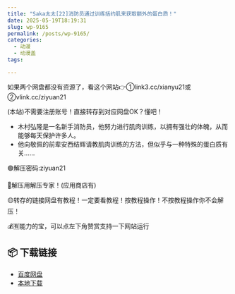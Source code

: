 ```yaml
---
title: "Saka太太[22]消防员通过训练括约肌来获取额外的蛋白质！"
date: 2025-05-19T18:19:31
slug: wp-9165
permalink: /posts/wp-9165/
categories:
  - 动漫
  - 动漫盖
tags:

---
```


如果两个网盘都没有资源了，看这个网站👉①link3.cc/xianyu21或②vlink.cc/ziyuan21

(本站)不需要注册账号！直接转存到对应网盘OK？懂吧！

*   木村弘隆是一名新手消防员，他努力进行肌肉训练，以拥有强壮的体魄，从而能够每天保护许多人。
*   他向敬佩的前辈安西结辉请教肌肉训练的方法，但似乎与一种特殊的蛋白质有关……

🟢解压密码:ziyuan21

🔵解压用解压专家！(应用商店有)

🟡转存的链接网盘有教程！一定要看教程！按教程操作！不按教程操作你不会解压！

💰🈶能力的宝，可以点左下角赞赏支持一下网站运行

## 📦 下载链接
- [百度网盘](https://blziyuan21.com/pay-download/9165?key=dea9b819c1&down_id=0)
- [本地下载](https://blziyuan21.com/pay-download/9165?key=dea9b819c1&down_id=1)

